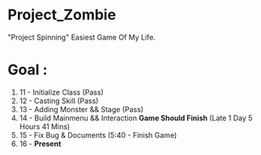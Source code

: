 # Project_Zombie

"Project Spinning"
Easiest Game Of My Life.

# Goal :
1. 11 - Initialize Class (Pass)
2. 12 - Casting Skill (Pass)
3. 13 - Adding Monster && Stage (Pass)
4. 14 - Build Mainmenu && Interaction ****Game Should Finish**** (Late 1 Day 5 Hours 41 Mins)
5. 15 - Fix Bug & Documents (5:40 - Finish Game)
6. 16 - ****Present****

